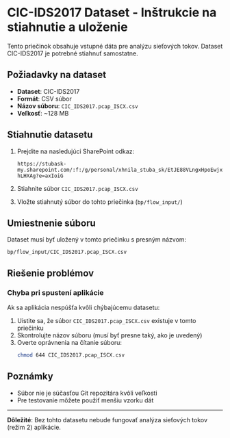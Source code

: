 
# CIC-IDS2017 Dataset - Inštrukcie na stiahnutie a uloženie

Tento priečinok obsahuje vstupné dáta pre analýzu sieťových tokov. Dataset CIC-IDS2017 je potrebné stiahnuť samostatne.

## Požiadavky na dataset

- **Dataset**: CIC-IDS2017
- **Formát**: CSV súbor
- **Názov súboru**: `CIC_IDS2017.pcap_ISCX.csv`
- **Veľkosť**: ~128 MB

## Stiahnutie datasetu

1. Prejdite na nasledujúci SharePoint odkaz:
   ```
   https://stubask-my.sharepoint.com/:f:/g/personal/xhnila_stuba_sk/EtJE88VLngxHpoEwjxMHVDYB5Y0T9bY44pV7HTS-hLHXAg?e=axIoiG
   ```

2. Stiahnite súbor `CIC_IDS2017.pcap_ISCX.csv`

3. Vložte stiahnutý súbor do tohto priečinka (`bp/flow_input/`)


## Umiestnenie súboru

Dataset musí byť uložený v tomto priečinku s presným názvom:
```
bp/flow_input/CIC_IDS2017.pcap_ISCX.csv
```

## Riešenie problémov

### Chyba pri spustení aplikácie

Ak sa aplikácia nespúšťa kvôli chýbajúcemu datasetu:

1. Uistite sa, že súbor `CIC_IDS2017.pcap_ISCX.csv` existuje v tomto priečinku
2. Skontrolujte názov súboru (musí byť presne taký, ako je uvedený)
3. Overte oprávnenia na čítanie súboru:
   ```bash
   chmod 644 CIC_IDS2017.pcap_ISCX.csv
   ```

## Poznámky

- Súbor nie je súčasťou Git repozitára kvôli veľkosti
- Pre testovanie môžete použiť menšiu vzorku dát

---

**Dôležité**: Bez tohto datasetu nebude fungovať analýza sieťových tokov (režim 2) aplikácie.
